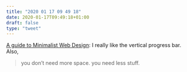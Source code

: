 ```yaml
---
title: "2020 01 17 09 49 18"
date: 2020-01-17T09:49:18+01:00
draft: false
type: "tweet"
---
```

[A guide to Minimalist Web Design](https://ismailelazizi.com/blog/a-guide-to-minimalist-web-design): I really like the vertical progress bar. Also,

> you don’t need more space. you need less stuff.
